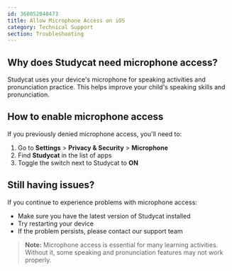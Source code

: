 ```yaml
---
id: 360052040473
title: Allow Microphone Access on iOS
category: Technical Support 
section: Troubleshooting
---
```

## Why does Studycat need microphone access?

Studycat uses your device's microphone for speaking activities and pronunciation practice. This helps improve your child's speaking skills and pronunciation.  
  

## How to enable microphone access

If you previously denied microphone access, you'll need to:  
  

1. Go to **Settings** > **Privacy & Security** > **Microphone**
2. Find **Studycat** in the list of apps
3. Toggle the switch next to Studycat to **ON**

## Still having issues?

If you continue to experience problems with microphone access:

- Make sure you have the latest version of Studycat installed
- Try restarting your device
- If the problem persists, please contact our support team

> **Note:** Microphone access is essential for many learning activities. Without it, some speaking and pronunciation features may not work properly.